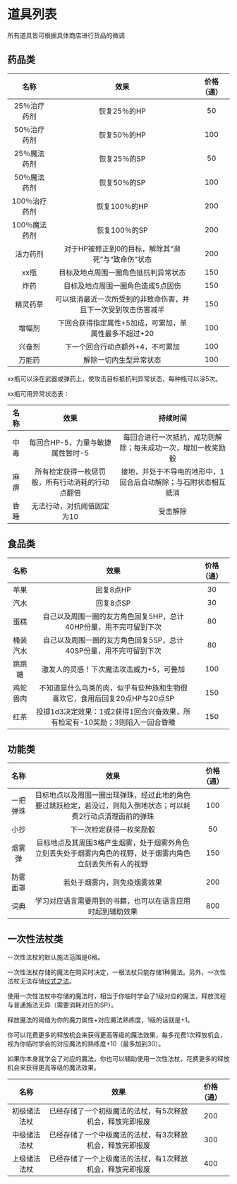 # 道具列表

所有道具皆可根据具体商店进行货品的微调

## 药品类

名称|效果|价格（通）
:--:|:--:|:--:
25％治疗药剂|恢复25％的HP|50
50％治疗药剂|恢复50％的HP|100
25％魔法药剂|恢复25％的SP|50
50％魔法药剂|恢复50％的SP|100
100％治疗药剂|恢复100％的HP|200
100％魔法药剂|恢复100％的SP|200
活力药剂|对于HP被修正到0的目标，解除其“濒死”与“致命伤”状态|200
xx瓶|目标及地点周围一圈角色抵抗判异常状态|150
炸药|目标及地点周围一圈角色造成5点固伤|150
精灵药草|可以抵消最近一次所受到的非致命伤害，并且下一次受到攻击伤害减半|150
增幅剂|下回合获得指定属性+5加成，可累加，单属性最多不超过+20|100
兴奋剂|下一个回合行动点额外+4，不可累加|100
万能药|解除一切内生型异常状态|100

xx瓶可以涂在武器或弹药上，使攻击目标抵抗判异常状态，每种瓶可以涂5次。

xx瓶可用异常状态表：

名称|效果|持续时间
:--:|:--:|:--:
中毒|每回合HP-5，力量与敏捷属性暂时-5|每回合进行一次抵抗，成功则解除；每未成功一次，增加一枚奖励骰
麻痹|所有检定获得一枚惩罚骰，所有行动消耗的行动点翻倍|接地，并处于不导电的地形中，1回合后自动解除；与石附状态相互抵消
昏睡|无法行动，对抗阈值固定为10|受击解除

## 食品类

名称|效果|价格（通）
:--:|:--:|:--:
苹果|回复8点HP|30
汽水|回复8点SP|30
蛋糕|自己以及周围一圈的友方角色回复5HP，总计40HP份量，用不完可留到下次|80
桶装汽水|自己以及周围一圈的友方角色回复5SP，总计40SP份量，用不完可留到下次|80
跳跳糖|激发人的灵感！下次魔法攻击威力+5，可叠加|100
鸡蛇兽肉|不知道是什么鸟类的肉，似乎有些种族和生物很喜欢它，食用后回复20点HP与20点SP|150
红茶|投掷1d3决定效果：1或2获得1回合兴奋效果，所有检定有-10奖励；3则陷入一回合昏睡|150

## 功能类

名称|效果|价格（通）
:--:|:--:|:--:
一把弹珠|目标地点以及周围一圈出现弹珠，经过此地的角色要过跳跃检定，若没过，则陷入倒地状态；可以耗费2行动点清理面前的弹珠|100
小抄|下一次检定获得一枚奖励骰|50
烟雾弹|目标地点及其周围3格产生烟雾，处于烟雾外角色立刻丢失处于烟雾内角色的视野，处于烟雾内角色立刻丢失所有人的视野|150
防雾面罩|若处于烟雾内，则免疫烟雾效果|200
词典|学习对应语言需要用到的书籍，也可以在语言应用时起到辅助效果|800

## 一次性法杖类

一次性法杖的默认施法范围是6格。

一次性法杖存储的魔法在购买时决定，一根法杖只能存储1种魔法。另外，一次性法杖无法存储<a href="/rules/V4.x rules/8·magic/#仪式之法" target="_blank">仪式之法</a>。

使用一次性法杖中存储的魔法时，相当于你临时学会了1级对应的魔法，释放流程与普通施法无异（需要消耗对应的SP）。

释放魔法的阈值为你的魔力属性+对应魔法熟练度，1级的话就是+1。

你可以花费更多的释放机会来获得更高等级的魔法效果，每多花费1次释放机会，视为你临时学会的对应魔法的熟练度+10（最多加到30）。

如果你本身就学会了对应的魔法，你也可以辅助使用一次性法杖，花费更多的释放机会来获得更高等级的魔法效果。

名称|效果|价格（通）
:--:|:--:|:--:
初级储法法杖|已经存储了一个初级魔法的法杖，有5次释放机会，释放完即报废|200
中级储法法杖|已经存储了一个中级魔法的法杖，有3次释放机会，释放完即报废|300
上级储法法杖|已经存储了一个上级魔法的法杖，有1次释放机会，释放完即报废|400

